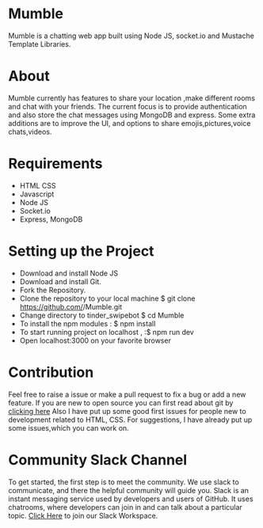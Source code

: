 # Mumble

Mumble is a chatting web app built using Node JS, socket.io and Mustache Template Libraries.

# About 

Mumble currently has features to share your location ,make different rooms and chat with your friends.
The current focus is to provide authentication and also store the chat messages using MongoDB and express.
Some extra additions are to improve the UI, and options to share emojis,pictures,voice chats,videos.


# Requirements

* HTML CSS
* Javascript
* Node JS
* Socket.io 
* Express, MongoDB

# Setting up the Project

* Download and install Node JS
* Download and install Git.
* Fork the Repository.
* Clone the repository to your local machine $ git clone https://github.com/<your-github-username>/Mumble.git
* Change directory to tinder_swipebot $ cd  Mumble
* To install the npm modules : $ npm install
* To start running project on localhost , :$ npm run dev
* Open localhost:3000 on your favorite browser
   
# Contribution

Feel free to raise a issue or make a pull request to fix a bug or add a new feature. If you are new to open source you can first read about git by <a href="https://www.codecademy.com/learn/learn-git">clicking here</a> 
Also I have put up some good first issues for people new to development related to HTML, CSS. 
For suggestions, I have already put up some issues,which you can work on.

# Community Slack Channel

To get started, the first step is to meet the community. We use slack to communicate, and there the helpful community will guide you. Slack is an instant messaging service used by developers and users of GitHub. It uses chatrooms, where developers can join in and can talk about a particular topic. <a href="Join me on Slack — it’s a faster, simpler way to work. Sign up here, from any device: https://join.slack.com/t/newworkspace-zrh7528/shared_invite/zt-jlc3y6cn-tqw0534L5Hc8WkEonKCjkA">Click Here</a> to join our Slack Workspace.





   
   
   
